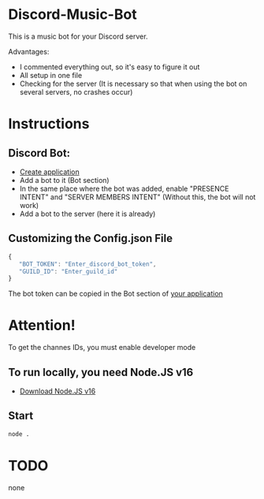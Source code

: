 # Discord-Music-Bot
This is a music bot for your Discord server.

Advantages:
 - I commented everything out, so it's easy to figure it out
 - All setup in one file
 - Checking for the server (It is necessary so that when using the bot on several servers, no crashes occur)

# Instructions

## Discord Bot:
 - [Create application](https://discord.com/developers/applications)
 - Add a bot to it (Bot section)
 - In the same place where the bot was added, enable "PRESENCE INTENT" and "SERVER MEMBERS INTENT" (Without this, the bot will not work)
 - Add a bot to the server (here it is already)

## Customizing the Config.json File
 ```js
 {
    "BOT_TOKEN": "Enter_discord_bot_token",
    "GUILD_ID": "Enter_guild_id"
 }
 ```
 
 The bot token can be copied in the Bot section of [your application](https://discord.com/developers/applications)
 
 # Attention!
 To get the channes IDs, you must enable developer mode

## To run locally, you need Node.JS v16
 - [Download Node.JS v16](https://nodejs.org/en/)

## Start
 ```sh
 node .
 ```

# TODO
 none
